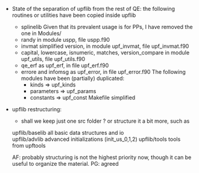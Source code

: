 
* State of the separation of upflib from the rest of QE:
  the following routines or utilities have been copied inside upflib
  - splinelib
    Given that its prevalent usage is for PPs, I have removed the one
    in Modules/
  - randy
    in module uspp, file uspp.f90
  - invmat
    simplified version, in module upf_invmat, file upf_invmat.f90
  - capital, lowercase, isnumeric, matches, version_compare
    in module upf_utils, file upf_utils.f90
  - qe_erf
    as upf_erf, in file upf_erf.f90
  - errore and infomsg
    as upf_error, in file upf_error.f90
  The following modules have been (partially) duplicated:
    - kinds      => upf_kinds
    - parameters => upf_params
    - constants  => upf_const
  Makefile simplified

* upflib restructuring:
  - shall we keep just one src folder ? or structure it a bit more, such as

  upflib/baselib     all basic data structures and io  
  upflib/advlib      advanced initializations (init_us_0,1,2)
  upflib/tools       tools from upftools
  
  AF: probably structuring is not the highest priority now, though it can
      be useful to organize the material.
  PG: agreed
